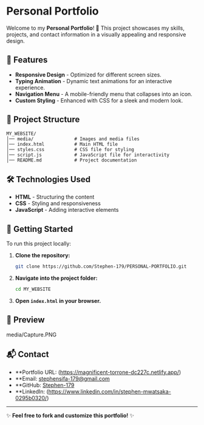 # Personal Portfolio

Welcome to my **Personal Portfolio**! 🚀 This project showcases my skills, projects, and contact information in a visually appealing and responsive design.

## 📌 Features

- **Responsive Design** - Optimized for different screen sizes.
- **Typing Animation** - Dynamic text animations for an interactive experience.
- **Navigation Menu** - A mobile-friendly menu that collapses into an icon.
- **Custom Styling** - Enhanced with CSS for a sleek and modern look.

## 📂 Project Structure

```
MY_WEBSITE/
│── media/               # Images and media files
│── index.html           # Main HTML file
│── styles.css           # CSS file for styling
│── script.js            # JavaScript file for interactivity
│── README.md            # Project documentation
```

## 🛠️ Technologies Used

- **HTML** - Structuring the content
- **CSS** - Styling and responsiveness
- **JavaScript** - Adding interactive elements

## 🚀 Getting Started

To run this project locally:

1. **Clone the repository:**
   ```sh
   git clone https://github.com/Stephen-179/PERSONAL-PORTFOLIO.git
   ```

2. **Navigate into the project folder:**
   ```sh
   cd MY_WEBSITE
   ```

3. **Open `index.html` in your browser.**

## 📸 Preview
media/Capture.PNG


## 📬 Contact

- **Portfolio URL: (https://magnificent-torrone-dc227c.netlify.app/)
- **Email: stephensifa-179@gmail.com
- **GitHub: [Stephen-179](https://github.com/Stephen-179)
- **LinkedIn: (https://www.linkedin.com/in/stephen-mwatsaka-0295b0320/)

---
✨ **Feel free to fork and customize this portfolio!** ✨
